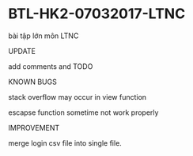 # BTL-HK2-07032017-LTNC
bài tập lớn môn LTNC

UPDATE 

add comments and TODO 

KNOWN BUGS

stack overflow may occur in view function

escapse function sometime not work properly

IMPROVEMENT

merge login csv file into single file.
